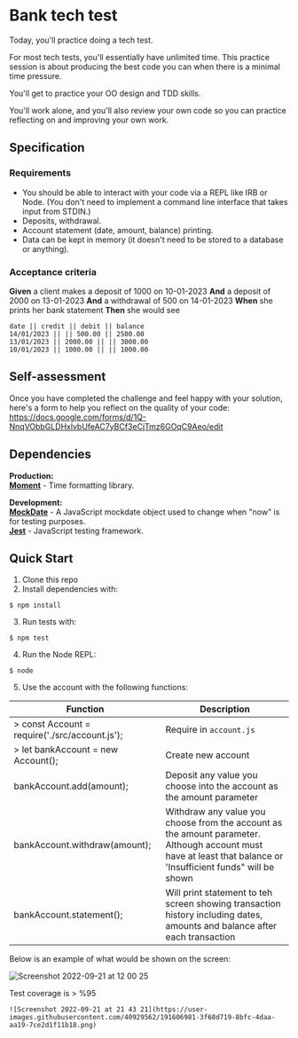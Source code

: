 # Bank tech test

Today, you'll practice doing a tech test.

For most tech tests, you'll essentially have unlimited time.  This practice session is about producing the best code you can when there is a minimal time pressure.

You'll get to practice your OO design and TDD skills.

You'll work alone, and you'll also review your own code so you can practice reflecting on and improving your own work.

## Specification

### Requirements

* You should be able to interact with your code via a REPL like IRB or Node.  (You don't need to implement a command line interface that takes input from STDIN.)
* Deposits, withdrawal.
* Account statement (date, amount, balance) printing.
* Data can be kept in memory (it doesn't need to be stored to a database or anything).

### Acceptance criteria

**Given** a client makes a deposit of 1000 on 10-01-2023
**And** a deposit of 2000 on 13-01-2023
**And** a withdrawal of 500 on 14-01-2023
**When** she prints her bank statement
**Then** she would see

```
date || credit || debit || balance
14/01/2023 || || 500.00 || 2500.00
13/01/2023 || 2000.00 || || 3000.00
10/01/2023 || 1000.00 || || 1000.00
```

## Self-assessment

Once you have completed the challenge and feel happy with your solution, here's a form to help you reflect on the quality of your code: https://docs.google.com/forms/d/1Q-NnqVObbGLDHxlvbUfeAC7yBCf3eCjTmz6GOqC9Aeo/edit


## Dependencies

**Production:**
<br>
**[Moment]** - Time formatting library.

**Development:**
<br>
**[MockDate]** - A JavaScript mockdate object used to change when "now" is for testing purposes.
<br>
**[Jest]** - JavaScript testing framework.


<!-- dependency links -->
[Moment]: https://momentjs.com/
[MockDate]: https://www.npmjs.com/package/mockdate
[Jest]: https://jestjs.io/

<!-- project link -->
[available here]: git@github.com:RedPRO16/bank_tech_JS.git

## Quick Start

1. Clone this repo
2. Install dependencies with:
```
$ npm install
```
3. Run tests with:
```
$ npm test
```
4. Run the Node REPL:
```
$ node
```
5. Use the account with the following functions:

| **Function** | **Description** |
|--------------|-----------------|
| > const Account = require('./src/account.js'); | Require in `account.js`|
| > let bankAccount = new Account(); | Create new account |
| bankAccount.add(amount); | Deposit any value you choose into the account as the amount parameter |
| bankAccount.withdraw(amount); | Withdraw any value you choose from the account as the amount parameter. Although account must have at least that balance or 'Insufficient funds" will be shown |
| bankAccount.statement(); | Will print statement to teh screen showing transaction history including dates, amounts and balance after each transaction |

Below is an example of what would be shown on the screen:

![Screenshot 2022-09-21 at 12 00 25](https://user-images.githubusercontent.com/40929562/191494068-d98d6acd-2352-480b-ad69-fc1936cf71fd.png)


Test coverage is > %95
```
![Screenshot 2022-09-21 at 21 43 21](https://user-images.githubusercontent.com/40929562/191606981-3f68d719-8bfc-4daa-aa19-7ce2d1f11b18.png)
